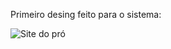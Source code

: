 Primeiro desing feito para o sistema:

![Site do pró](https://github.com/user-attachments/assets/2abae788-148b-4b67-a20b-13684692b562)
